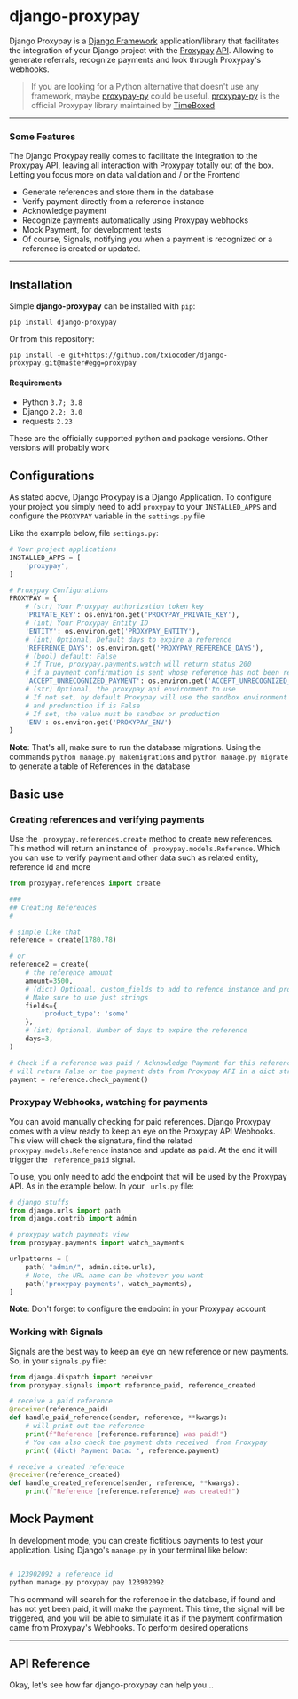django-proxypay
=================

Django Proxypay is a [Django Framework](https://www.djangoproject.com/) application/library that facilitates the integration of your Django project with the [Proxypay](https://proxypay.co.ao/) [API](https://developer.proxypay.co.ao/v2/). Allowing to generate referrals, recognize payments and look through Proxypay's webhooks.

> If you are looking for a Python alternative that doesn't use any framework, maybe [proxypay-py](https://pypi.org/project/proxypay-py/) could be useful. [proxypay-py](https://pypi.org/project/proxypay-py/) is the official Proxypay library maintained by [TimeBoxed](http://timeboxed.co.ao/)

----------------------------------------------------------------------------------

### Some Features

The Django Proxypay really comes to facilitate the integration to the Proxypay API, leaving all interaction with Proxypay totally out of the box. Letting you focus more on data validation and / or the Frontend

* Generate references and store them in the database
* Verify payment directly from a reference instance
* Acknowledge payment
* Recognize payments automatically using Proxypay webhooks
* Mock Payment, for development tests
* Of course, Signals, notifying you when a payment is recognized or a reference is created or updated.

------------------------------------------------------------------------------------------------------------------

## Installation

Simple **django-proxypay** can be installed with ``pip``:

    pip install django-proxypay

Or from this repository:

    pip install -e git+https://github.com/txiocoder/django-proxypay.git@master#egg=proxypay

#### Requirements

* Python ``3.7; 3.8``
* Django ``2.2; 3.0``
* requests ``2.23``

These are the officially supported python and package versions. Other versions will probably work

## Configurations

As stated above, Django Proxypay is a Django Application. To configure your project you simply need to add ``proxypay`` to your ``INSTALLED_APPS`` and configure the ``PROXYPAY`` variable in the ``settings.py`` file

Like the example below, file ``settings.py``:

```python
# Your project applications
INSTALLED_APPS = [
    'proxypay',
]

# Proxypay Configurations
PROXYPAY = {
    # (str) Your Proxypay authorization token key
    'PRIVATE_KEY': os.environ.get('PROXYPAY_PRIVATE_KEY'),
    # (int) Your Proxypay Entity ID
    'ENTITY': os.environ.get('PROXYPAY_ENTITY'),
    # (int) Optional, Default days to expire a reference
    'REFERENCE_DAYS': os.environ.get('PROXYPAY_REFERENCE_DAYS'),
    # (bool) default: False
    # If True, proxypay.payments.watch will return status 200
    # if a payment confirmation is sent whose reference has not been registered
    'ACCEPT_UNRECOGNIZED_PAYMENT': os.environ.get('ACCEPT_UNRECOGNIZED_PAYMENT'),
    # (str) Optional, the proxypay api environment to use
    # If not set, by default Proxypay will use the sandbox environment if settings.DEBUG is True 
    # and produnction if is False
    # If set, the value must be sandbox or production
    'ENV': os.environ.get('PROXYPAY_ENV')
}
```

**Note**: That's all, make sure to run the database migrations. Using the commands ``python manage.py makemigrations`` and ``python manage.py migrate`` to generate a table of References in the database

## Basic use

### Creating references and verifying payments

Use the `` proxypay.references.create`` method to create new references. This method will return an instance of `` proxypay.models.Reference``. Which you can use to verify payment and other data such as related entity, reference id and more

```python
from proxypay.references import create

###
## Creating References
#

# simple like that
reference = create(1780.78)

# or
reference2 = create(
    # the reference amount
    amount=3500,
    # (dict) Optional, custom_fields to add to refence instance and proxypay payment data
    # Make sure to use just strings
    fields={
        'product_type': 'some'
    },
    # (int) Optional, Number of days to expire the reference
    days=3,
)

# Check if a reference was paid / Acknowledge Payment for this reference
# will return False or the payment data from Proxypay API in a dict structure
payment = reference.check_payment() 
```

### Proxypay Webhooks, watching for payments

You can avoid manually checking for paid references. Django Proxypay comes with a view ready to keep an eye on the Proxypay API Webhooks. This view will check the signature, find the related `` proxypay.models.Reference`` instance and update as paid. At the end it will trigger the `` reference_paid`` signal.

To use, you only need to add the endpoint that will be used by the Proxypay API. As in the example below. In your `` urls.py`` file:

```python
# django stuffs
from django.urls import path
from django.contrib import admin

# proxypay watch payments view
from proxypay.payments import watch_payments

urlpatterns = [
    path( "admin/", admin.site.urls),
    # Note, the URL name can be whatever you want
    path('proxypay-payments', watch_payments),
]
```

**Note**: Don't forget to configure the endpoint in your Proxypay account

### Working with Signals

Signals are the best way to keep an eye on new reference or new payments. So, in your ``signals.py`` file:

```python
from django.dispatch import receiver
from proxypay.signals import reference_paid, reference_created

# receive a paid reference
@receiver(reference_paid)
def handle_paid_reference(sender, reference, **kwargs):
    # will print out the reference
    print(f"Reference {reference.reference} was paid!")
    # You can also check the payment data received  from Proxypay
    print('(dict) Payment Data: ', reference.payment)

# receive a created reference
@receiver(reference_created)
def handle_created_reference(sender, reference, **kwargs):
    print(f"Reference {reference.reference} was created!")
```

## Mock Payment

In development mode, you can create fictitious payments to test your application. Using Django's ``manage.py`` in your terminal like below:

```bash

# 123902092 a reference id
python manage.py proxypay pay 123902092

```

This command will search for the reference in the database, if found and has not yet been paid, it will make the payment. This time, the signal will be triggered, and you will be able to simulate it as if the payment confirmation came from Proxypay's Webhooks. To perform desired operations

------------------------------------------------------------------------------------------------------------------

## API Reference

Okay, let's see how far django-proxypay can help you...
